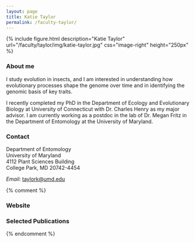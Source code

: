 ```yaml
---
layout: page
title: Katie Taylor
permalink: /faculty-taylor/
---
```

{% include figure.html description="Katie Taylor" url="/faculty/taylor/img/katie-taylor.jpg" css="image-right" height="250px" %}


### About me

I study evolution in insects, and I am interested in understanding how evolutionary processes shape the genome over time and in identifying the genomic basis of key traits.

I recently completed my PhD in the Department of Ecology and Evolutionary Biology at University of Connecticut with Dr. Charles Henry as my major advisor. I am currently working as a postdoc in the lab of Dr. Megan Fritz in the Department of Entomology at the University of Maryland.

### Contact

Department of Entomology<br/>
University of Maryland <br/>
4112 Plant Sciences Building<br/> 
College Park, MD 20742-4454
 
_Email:_ [taylork@umd.edu](mailto:taylork@umd.edu)

{% comment %}
### Website

### Selected Publications

{% endcomment %}
